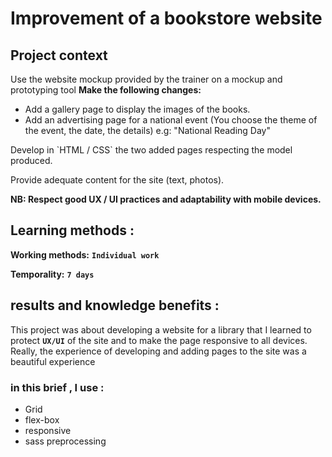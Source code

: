 # Improvement of a bookstore website

## **Project context**

Use the website mockup provided by the trainer on a mockup and prototyping tool **Make the following changes:**

<ul>
<li>
Add a gallery page to display the images of the books.
</li>
<li>
Add an advertising page for a national event (You choose the theme of the event, the date, the details) e.g: "National Reading Day"
</li>
</ul>
Develop in `HTML / CSS` the two added pages respecting the model produced.

Provide adequate content for the site (text, photos).

**NB: Respect good UX / UI practices and adaptability with mobile devices.**

## **Learning methods :**

**Working methods:** **`Individual work`**

**Temporality:** **`7 days`**

## **results and knowledge benefits :**

This project was about developing a website for a library that I learned to protect **`UX/UI`** of the site and to make the page responsive to all devices. Really, the experience of developing and adding pages to the site was a beautiful experience

### **in this brief , I use :**

<ul>
<li>Grid</li>
<li>flex-box</li>
<li>responsive</li>
<li>sass preprocessing</li>

</ul>
